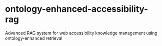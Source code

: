# ontology-enhanced-accessibility-rag
Advanced RAG system for web accessibility knowledge management using ontology-enhanced retrieval
